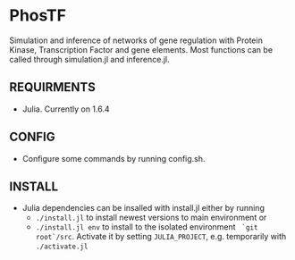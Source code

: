 # PhosTF
Simulation and inference of networks of gene regulation with Protein Kinase, Transcription Factor and gene elements. Most functions can be called through simulation.jl and inference.jl.

## REQUIRMENTS
- Julia. Currently on 1.6.4

## CONFIG
- Configure some commands by running config.sh.

## INSTALL
- Julia dependencies can be insalled with install.jl either by running
  - `./install.jl` to install newest versions to main environment or
  - `./install.jl env` to install to the isolated environment `` `git root`/src``. Activate it by setting `JULIA_PROJECT`, e.g. temporarily with `./activate.jl`

